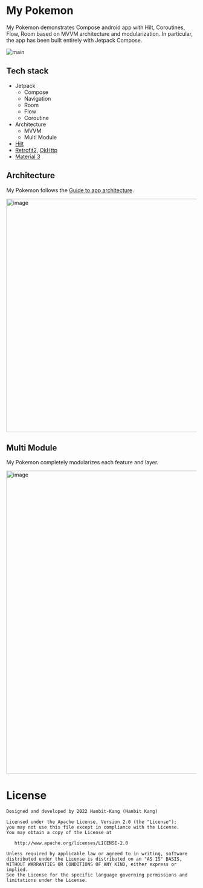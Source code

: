 # My Pokemon

My Pokemon demonstrates Compose android app with Hilt, Coroutines, Flow, Room based on MVVM architecture and modularization. In particular, the app has been built entirely with Jetpack Compose.

![main](https://user-images.githubusercontent.com/58168528/210030251-4b07117b-3f00-4956-9280-ab3e0f67c33c.png)

## Tech stack
- Jetpack
  - Compose
  - Navigation
  - Room
  - Flow
  - Coroutine
- Architecture
  - MVVM
  - Multi Module
- [Hilt](https://dagger.dev/hilt/)
- [Retrofit2](https://github.com/square/retrofit), [OkHttp](https://square.github.io/okhttp/)
- [Material 3](https://m3.material.io/)

## Architecture
My Pokemon follows the [Guide to app architecture](https://developer.android.com/topic/architecture).

<img width="616" alt="image" src="https://user-images.githubusercontent.com/58168528/210165967-301ec720-65bf-41e6-bc6a-664755906528.png">


## Multi Module
My Pokemon completely modularizes each feature and layer.

<img width="800" alt="image" src="https://user-images.githubusercontent.com/58168528/210165562-293e0f34-0cab-4ec1-a423-d43fd42d61b5.png">


# License
```
Designed and developed by 2022 Hanbit-Kang (Hanbit Kang)

Licensed under the Apache License, Version 2.0 (the "License");
you may not use this file except in compliance with the License.
You may obtain a copy of the License at

   http://www.apache.org/licenses/LICENSE-2.0

Unless required by applicable law or agreed to in writing, software
distributed under the License is distributed on an "AS IS" BASIS,
WITHOUT WARRANTIES OR CONDITIONS OF ANY KIND, either express or implied.
See the License for the specific language governing permissions and
limitations under the License.
```
